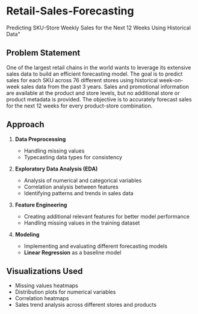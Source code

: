 # Retail-Sales-Forecasting
 Predicting SKU-Store Weekly Sales for the Next 12 Weeks Using Historical Data"

## Problem Statement

One of the largest retail chains in the world wants to leverage its extensive sales data to build an efficient forecasting model. The goal is to predict sales for each SKU across 76 different stores using historical week-on-week sales data from the past 3 years. Sales and promotional information are available at the product and store levels, but no additional store or product metadata is provided. The objective is to accurately forecast sales for the next 12 weeks for every product-store combination.

## Approach

1. **Data Preprocessing**
   - Handling missing values
   - Typecasting data types for consistency

2. **Exploratory Data Analysis (EDA)**
   - Analysis of numerical and categorical variables
   - Correlation analysis between features
   - Identifying patterns and trends in sales data

3. **Feature Engineering**
   - Creating additional relevant features for better model performance
   - Handling missing values in the training dataset

4. **Modeling**
   - Implementing and evaluating different forecasting models
   - **Linear Regression** as a baseline model

## Visualizations Used

- Missing values heatmaps
- Distribution plots for numerical variables
- Correlation heatmaps
- Sales trend analysis across different stores and products


